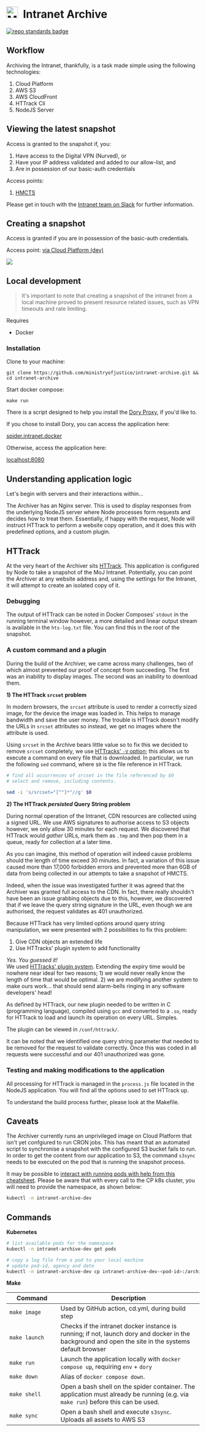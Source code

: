 # <img alt="MoJ logo" src="https://www.gov.uk/assets/collections/govuk_publishing_components/crests/org_crest_18px-7026afebba9918a0830ebf68cf496cbb0b81f3514b884dc2c32904780baa3368.png" width="30">&nbsp; Intranet Archive

[![repo standards badge](https://img.shields.io/badge/dynamic/json?color=blue&style=for-the-badge&logo=github&label=MoJ%20Compliant&query=%24.result&url=https%3A%2F%2Foperations-engineering-reports.cloud-platform.service.justice.gov.uk%2Fapi%2Fv1%2Fcompliant_public_repositories%2Fintranet-archive)](https://operations-engineering-reports.cloud-platform.service.justice.gov.uk/public-github-repositories.html#intranet-archive)

## Workflow

Archiving the Intranet, thankfully, is a task made simple using the following technologies:

1. Cloud Platform
2. AWS S3
3. AWS CloudFront
4. HTTrack Cli
5. NodeJS Server

## Viewing the latest snapshot

Access is granted to the snapshot if, you:

1) Have access to the Digital VPN (Nurved), or
2) Have your IP address validated and added to our allow-list, and
3) Are in possession of our basic-auth credentials

Access points:

1) [HMCTS](https://dni5o46b2208p.cloudfront.net/hmcts/intranet.justice.gov.uk/index.html)

Please get in touch with the [Intranet team on Slack](https://mojdt.slack.com/archives/C03QE40GVA6) for further 
information.


## Creating a snapshot

Access is granted if you are in possession of the basic-auth credentials.

Access point: [via Cloud Platform (dev)](https://dev-intranet-archive.apps.live.cloud-platform.service.justice.gov.uk/)

![](https://docs.google.com/drawings/d/e/2PACX-1vTJqlB4knZZt1XA7t2No80oOjcvRRk5HuZ8BlRBnYmBD5So28xrr_pt3fZuV1vobUK_ndkKXR9zBST2/pub?w=1440&h=810)

## Local development

> It's important to note that creating a snapshot of the intranet from a local machine proved to present resource
> related issues, such as VPN timeouts and rate limiting. 

Requires

- Docker

### Installation

Clone to your machine:

```
git clone https://github.com/ministryofjustice/intranet-archive.git && cd intranet-archive
```

Start docker compose:

```
make run
```
There is a script designed to help you install the [Dory Proxy](https://github.com/FreedomBen/dory), if you'd like to.

If you chose to install Dory, you can access the application here:

[spider.intranet.docker](http://spider.intranet.docker/)

Otherwise, access the application here:

[localhost:8080](http://localhost:8080/)

## Understanding application logic

Let's begin with servers and their interactions within... 

The Archiver has an Nginx server. This is used to display responses from the underlying NodeJS 
server where Node processes form requests and decides how to treat them. Essentially, if happy with the request, Node 
will instruct HTTrack to perform a website copy operation, and it does this with predefined options, and a custom plugin.

## HTTrack

At the very heart of the Archiver sits [HTTrack](https://en.wikipedia.org/wiki/HTTrack). This application is configured 
by Node to take a snapshot of the MoJ Intranet. Potentially, you can point the Archiver at any website address and, 
using the settings for the Intranet, it will attempt to create an isolated copy of it.

### Debugging

The output of HTTrack can be noted in Docker Composes' `stdout` in the running terminal window however, a more 
detailed and linear output stream is available in the `hts-log.txt` file. You can find this in the root of the snapshot. 

### A custom command and a plugin

During the build of the Archiver, we came across many challenges, two of which almost prevented our proof of concept 
from succeeding. The first was an inability to display images. The second was an inability to download them.

**1) The HTTrack `srcset` problem**

In modern browsers, the `srcset` attribute is used to render a correctly sized image, for the device the image was loaded
in. This helps to manage bandwidth and save the user money. The trouble is HTTrack doesn't modify the URLs in `srcset` 
attributes so instead, we get no images where the attribute is used.

Using `srcset` in the Archive bears little value so to fix this we decided to remove `srcset` completely, we use
[HTTracks' `-V` option](https://manpages.debian.org/testing/httrack/httrack.1.en.html#V); this allows us to execute a command on every file that is downloaded. In particular, we run the 
following `sed` command, where `$0` is the file reference in HTTrack.

```bash
# find all occurrences of srcset in the file referenced by $0 
# select and remove, including contents.
 
sed -i 's/srcset="[^"]*"//g' $0
```

**2) The HTTrack _persisted_ Query String problem**

During normal operation of the Intranet, CDN resources are collected using a signed URL. We use AWS signatures to 
authorise access to S3 objects however, we only allow 30 minutes for each request. We discovered that HTTrack would 
_gather_ URLs, mark them as `.tmp` and then pop them in a queue, ready for collection at a later time.

As you can imagine, this method of operation will indeed cause problems should the length of time exceed 30 minutes. In 
fact, a variation of this issue caused more than 17,000 forbidden errors and prevented more than 6GB of data from being 
collected in our attempts to take a snapshot of HMCTS.

Indeed, when the issue was investigated further it was agreed that the Archiver was granted full access to the CDN. In 
fact, there really shouldn't have been an issue grabbing objects due to this, however, we discovered that if we leave 
the query string signature in the URL, even though we are authorised, the request validates as 401 unauthorized.

Because HTTrack has very limited options around query string manipulation, we were presented with 2 possibilities to fix
this problem:

1) Give CDN objects an extended life 
2) Use HTTracks' plugin system to add functionality

_Yes. You guessed it!_<br>
We used [HTTracks' plugin system](https://www.httrack.com/html/plug.html). Extending the expiry time would be nowhere 
near ideal for two reasons; 1) we would never really know the length of time that would be optimal. 2) we are modifying 
another system to make ours work... that should send alarm-bells ringing in any software developers' head!

As defined by HTTrack, our new plugin needed to be written in C (programming language), compiled using `gcc` and 
converted to a `.so`, ready for HTTrack to load and launch its operation on every URL. Simples.

The plugin can be viewed in `/conf/httrack/`. 

It can be noted that we identified one query string parameter that needed to be removed for the request to validate 
correctly. Once this was coded in all requests were successful and our 401 unauthorized was gone. 


### Testing and making modifications to the application

All processing for HTTrack is managed in the `process.js` file located in the NodeJS application. You will find all the 
options used to set HTTrack up.

To understand the build process further, please look at the Makefile.

## Caveats

The Archiver currently runs an unprivileged image on Cloud Platform that isn't yet confgiured to run CRON jobs. This has meant that an automated script to synchronise a snapshot with the configured S3 bucket fails to run. In order to get the content from our application to S3, the command `s3sync` needs to be executed on the pod that is running the snapshot process.

It may be possible to 
[interact with running pods with help from this cheatsheet](https://kubernetes.io/docs/reference/kubectl/cheatsheet/#interacting-with-running-pods).
Please be aware that with every call to the CP k8s cluster, you will need to provide the namespace, as shown below:

```bash
kubectl -n intranet-archive-dev
```

## Commands

**Kubernetes**
```bash
# list available pods for the namespace
kubectl -n intranet-archive-dev get pods

# copy a log file from a pod to your local machine 
# update pod-id, agency and date
kubectl -n intranet-archive-dev cp intranet-archive-dev-<pod-id>:/archiver/snapshots/intranet.justice.gov.uk/<agency>/<date>/hts-log.txt ~/hts-log.txt
```

**Make**

| Command             | Description                                                                                                                                           |
| ------------------- | ----------------------------------------------------------------------------------------------------------------------------------------------------- |
| `make image`        | Used by GitHub action, cd.yml, during build step                                                                                                      |
| `make launch`       | Checks if the intranet docker instance is running; if not, launch dory and docker in the background and open the site in the systems default browser  |
| `make run`          | Launch the application locally with `docker compose up`, requiring `env` + `dory`                                                                     |
| `make down`         | Alias of `docker compose down`.                                                                                                                       |
| `make shell`        | Open a bash shell on the spider container. The application must already be running (e.g. via `make run`) before this can be used.                     |
| `make sync` <img width="145" /> | Open a bash shell and execute `s3sync`. Uploads all assets to AWS S3                                                                      |
